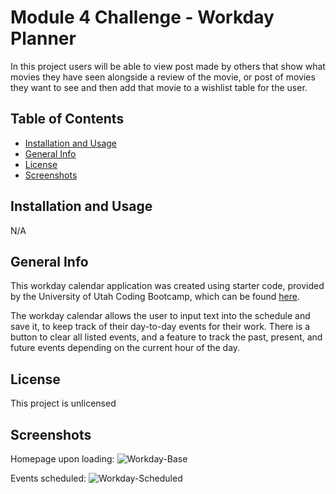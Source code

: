 # Module 4 Challenge - Workday Planner

In this project users will be able to view post made by others that show what movies they have seen alongside a review of the movie, or post of movies they want to see and then add that movie to a wishlist table for the user.

## Table of Contents
- [Installation and Usage](#installation-and-usage)
- [General Info](#general-info)
- [License](#license)
- [Screenshots](#screenshots)

## Installation and Usage
N/A


## General Info
This workday calendar application was created using starter code, provided by the University of Utah Coding Bootcamp, which can be found [here](https://github.com/coding-boot-camp/crispy-octo-meme).

The workday calendar allows the user to input text into the schedule and save it, to keep track of their day-to-day events for their work. There is a button to clear all listed events, and a feature to track the past, present, and future events depending on the current hour of the day.

## License
This project is unlicensed

## Screenshots
Homepage upon loading:
![Workday-Base](https://github.com/Buk1li/module-5-pleasing-planner/assets/153480227/0341407e-1e11-4c22-a36b-d78227a7cb5c)


Events scheduled:
![Workday-Scheduled](https://github.com/Buk1li/module-5-pleasing-planner/assets/153480227/47b7fc28-ca72-4535-bfa8-89e4c22b5f1c)
